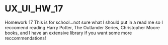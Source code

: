 # UX_UI_HW_17
Homework 17
This is for school...not sure what I should put in a read me so I reccomend reading Harry Potter, The Outlander Series, Christopher Moore books, and I have an extensive library if you want some more reccommendations!
